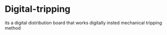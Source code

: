 # Digital-tripping
its a digital distribution board that works digitally insted mechanical tripping method

